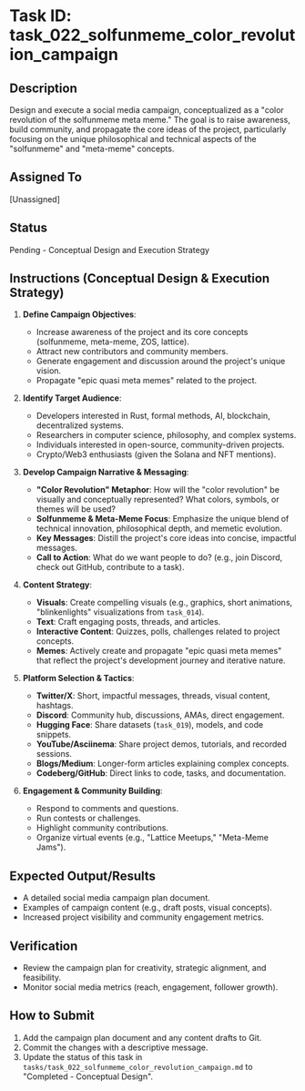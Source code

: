 # Task ID: task_022_solfunmeme_color_revolution_campaign

## Description
Design and execute a social media campaign, conceptualized as a "color revolution of the solfunmeme meta meme." The goal is to raise awareness, build community, and propagate the core ideas of the project, particularly focusing on the unique philosophical and technical aspects of the "solfunmeme" and "meta-meme" concepts.

## Assigned To
[Unassigned]

## Status
Pending - Conceptual Design and Execution Strategy

## Instructions (Conceptual Design & Execution Strategy)

1.  **Define Campaign Objectives**:
    *   Increase awareness of the project and its core concepts (solfunmeme, meta-meme, ZOS, lattice).
    *   Attract new contributors and community members.
    *   Generate engagement and discussion around the project's unique vision.
    *   Propagate "epic quasi meta memes" related to the project.

2.  **Identify Target Audience**:
    *   Developers interested in Rust, formal methods, AI, blockchain, decentralized systems.
    *   Researchers in computer science, philosophy, and complex systems.
    *   Individuals interested in open-source, community-driven projects.
    *   Crypto/Web3 enthusiasts (given the Solana and NFT mentions).

3.  **Develop Campaign Narrative & Messaging**:
    *   **"Color Revolution" Metaphor**: How will the "color revolution" be visually and conceptually represented? What colors, symbols, or themes will be used?
    *   **Solfunmeme & Meta-Meme Focus**: Emphasize the unique blend of technical innovation, philosophical depth, and memetic evolution.
    *   **Key Messages**: Distill the project's core ideas into concise, impactful messages.
    *   **Call to Action**: What do we want people to do? (e.g., join Discord, check out GitHub, contribute to a task).

4.  **Content Strategy**:
    *   **Visuals**: Create compelling visuals (e.g., graphics, short animations, "blinkenlights" visualizations from `task_014`).
    *   **Text**: Craft engaging posts, threads, and articles.
    *   **Interactive Content**: Quizzes, polls, challenges related to project concepts.
    *   **Memes**: Actively create and propagate "epic quasi meta memes" that reflect the project's development journey and iterative nature.

5.  **Platform Selection & Tactics**:
    *   **Twitter/X**: Short, impactful messages, threads, visual content, hashtags.
    *   **Discord**: Community hub, discussions, AMAs, direct engagement.
    *   **Hugging Face**: Share datasets (`task_019`), models, and code snippets.
    *   **YouTube/Asciinema**: Share project demos, tutorials, and recorded sessions.
    *   **Blogs/Medium**: Longer-form articles explaining complex concepts.
    *   **Codeberg/GitHub**: Direct links to code, tasks, and documentation.

6.  **Engagement & Community Building**:
    *   Respond to comments and questions.
    *   Run contests or challenges.
    *   Highlight community contributions.
    *   Organize virtual events (e.g., "Lattice Meetups," "Meta-Meme Jams").

## Expected Output/Results
*   A detailed social media campaign plan document.
*   Examples of campaign content (e.g., draft posts, visual concepts).
*   Increased project visibility and community engagement metrics.

## Verification
*   Review the campaign plan for creativity, strategic alignment, and feasibility.
*   Monitor social media metrics (reach, engagement, follower growth).

## How to Submit
1.  Add the campaign plan document and any content drafts to Git.
2.  Commit the changes with a descriptive message.
3.  Update the status of this task in `tasks/task_022_solfunmeme_color_revolution_campaign.md` to "Completed - Conceptual Design".
